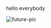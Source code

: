 hello everybody

![future-pic](https://github.com/conradbuck/simple-link-tree/images/tumblr_04eb4693f411ab74e476d0a1408edc01_d57e9160_1280.jpg)
